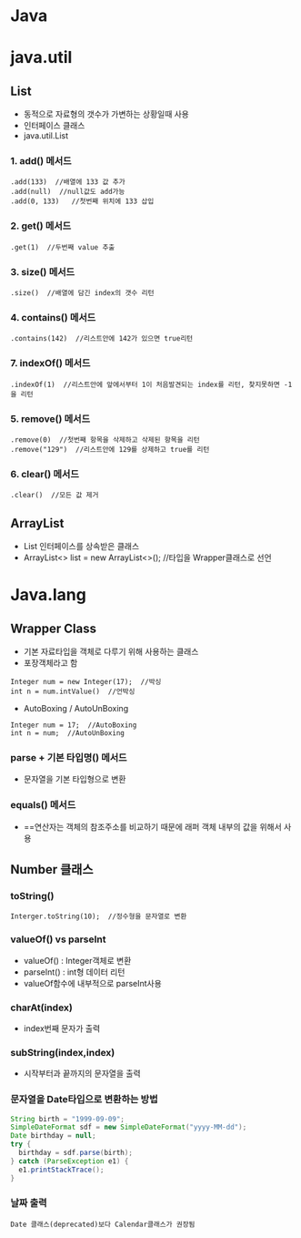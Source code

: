 # Java

#  java.util  
##  List   
-  동적으로 자료형의 갯수가 가변하는 상황일때 사용  
-  인터페이스 클래스  
-  java.util.List
###  1. add() 메서드  
~~~
.add(133)  //배열에 133 값 추가
.add(null)  //null값도 add가능
.add(0, 133)   //첫번째 위치에 133 삽입
~~~
###  2. get() 메서드  
~~~
.get(1)  //두번째 value 추출
~~~
###  3. size() 메서드
~~~
.size()  //배열에 담긴 index의 갯수 리턴
~~~
###  4. contains() 메서드
~~~
.contains(142)  //리스트안에 142가 있으면 true리턴
~~~
###  7.  indexOf() 메서드
~~~
.indexOf(1)  //리스트안에 앞에서부터 1이 처음발견되는 index를 리턴, 찾지못하면 -1을 리턴
~~~
###  5. remove() 메서드
~~~
.remove(0)  //첫번째 항목을 삭제하고 삭제된 항목을 리턴  
.remove("129")  //리스트안에 129를 상제하고 true를 리턴
~~~
###  6.  clear() 메서드
~~~
.clear()  //모든 값 제거  
~~~
##  ArrayList  
-  List 인터페이스를 상속받은 클래스
-  ArrayList<> list = new ArrayList<>();  //타입을 Wrapper클래스로 선언  
  
#  Java.lang   
  
## Wrapper Class  
-  기본 자료타입을 객체로 다루기 위해 사용하는 클래스
-  포장객체라고 함  
~~~
Integer num = new Integer(17);  //박싱
int n = num.intValue()  //언박싱   
~~~  
-  AutoBoxing / AutoUnBoxing  
~~~  
Integer num = 17;  //AutoBoxing
int n = num;  //AutoUnBoxing
~~~  
###  parse + 기본 타입명() 메서드
-  문자열을 기본 타입형으로 변환
###  equals() 메서드  
-  ==연산자는 객체의 참조주소를 비교하기 때문에 래퍼 객체 내부의 값을 위해서 사용  

##  Number 클래스

###  toString()  
~~~
Interger.toString(10);  //정수형을 문자열로 변환
~~~  
###  valueOf()  vs  parseInt  
-  valueOf() : Integer객체로 변환  
-  parseInt() : int형 데이터 리턴  
-  valueOf함수에 내부적으로 parseInt사용
###  charAt(index)  
-  index번째 문자가 출력  
###  subString(index,index)  
-  시작부터과 끝까지의 문자열을 출력  

### 문자열을 Date타입으로 변환하는 방법  
  ``` java    
  String birth = "1999-09-09";
  SimpleDateFormat sdf = new SimpleDateFormat("yyyy-MM-dd");
  Date birthday = null;
  try {
    birthday = sdf.parse(birth);
  } catch (ParseException e1) {
    e1.printStackTrace();
  }  
  ```  

### 날짜 출력
    Date 클래스(deprecated)보다 Calendar클래스가 권장됨
